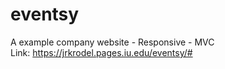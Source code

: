 # eventsy
A example company website - Responsive - MVC<br/>
Link: https://jrkrodel.pages.iu.edu/eventsy/#
